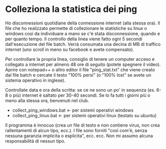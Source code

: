 # Colleziona la statistica dei ping

Ho disconnessioni quotidiane della connessione internet (alla stessa ora). Il file che ho realizzato permette di collezionare le statistiche su linux o windows così da individuare a mano se c'è stata disconnessione, quando e per quanto tempo. 
Il controllo della linea viene fatto ogni 5 secondi dall'esecuzione del file batch. Verrà consumata una decina di MB di traffico internet (uno scroll in meno su facebook e avete compensato).

Per controllare la propria linea, consiglio di tenere un computer acceso e collegato a internet per almeno 48 ore di seguito (potete spegnere il video).
Aprire con notepad++ o altro editor il file "ping_stat.txt" che viene creato dal file batch e cercate il testo "100% persi" (o "100% lost" se avete un sistema operativo in inglese).

Controllate data e ora della scritta: se ce ne sono un po' in sequenza (es. 6-8 o più) internet è saltato per 30-40 secondi. Se lo fa tutti i giorni più o meno alla stessa ora, benvenuti nel club.

- collect_ping_windows.bat <- per sistemi operativi windows
- collect_ping_linux.bat <- per sistemi operativi linux (testato su ubuntu)

Il programma è innocuo (crea un file di testo e non contiene virus, non crea rallentamenti di alcun tipo, ecc.).
I file sono forniti "così com'è, senza nessuna garanzia implicita o esplicita", ecc. ecc.
Non mi assumo alcuna responsabilità di nessun tipo.
